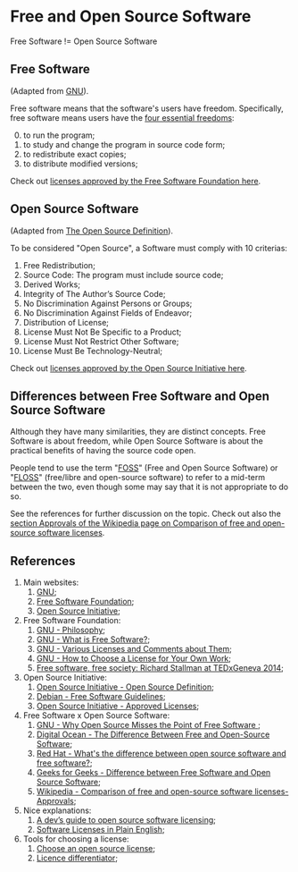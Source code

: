 # Free and Open Source Software

Free Software != Open Source Software

## Free Software

(Adapted from [GNU](https://www.gnu.org/)).

Free software means that the software's users have freedom. Specifically, free software means users have the [four essential freedoms](https://www.gnu.org/philosophy/free-sw.html):

0. to run the program;
1. to study and change the program in source code form;
2. to redistribute exact copies;
3. to distribute modified versions;

Check out [licenses approved by the Free Software Foundation here](https://www.gnu.org/licenses/license-list.html).

## Open Source Software

(Adapted from [The Open Source Definition](https://opensource.org/osd/)).

To be considered "Open Source", a Software must comply with 10 criterias:

1. Free Redistribution;
2. Source Code: The program must include source code;
3. Derived Works;
4. Integrity of The Author’s Source Code;
5. No Discrimination Against Persons or Groups;
6. No Discrimination Against Fields of Endeavor;
7. Distribution of License;
8. License Must Not Be Specific to a Product;
9. License Must Not Restrict Other Software;
10. License Must Be Technology-Neutral;

Check out [licenses approved by the Open Source Initiative here](https://opensource.org/licenses/).

## Differences between Free Software and Open Source Software

Although they have many similarities, they are distinct concepts. Free Software is about freedom, while Open Source Software is about the practical benefits of having the source code open.

People tend to use the term "[FOSS](https://en.wikipedia.org/wiki/Free_and_open-source_software)" (Free and Open Source Software) or "[FLOSS](https://en.wikipedia.org/wiki/Alternative_terms_for_free_software#FLOSS)" (free/libre and open-source software) to refer to a mid-term between the two, even though some may say that it is not appropriate to do so.

See the references for further discussion on the topic. Check out also the [section Approvals of the Wikipedia page on Comparison of free and open-source software licenses](https://en.wikipedia.org/wiki/Comparison_of_free_and_open-source_software_licenses#Approvals).

## References

1. Main websites:
   1. [GNU](https://www.gnu.org/);
   2. [Free Software Foundation](https://www.fsf.org/);
   3. [Open Source Initiative](https://opensource.org/);
2. Free Software Foundation:
   1. [GNU - Philosophy](https://www.gnu.org/philosophy/philosophy.html);
   2. [GNU - What is Free Software?](https://www.gnu.org/philosophy/free-sw.html);
   3. [GNU - Various Licenses and Comments about Them](https://www.gnu.org/licenses/license-list.html);
   4. [GNU - How to Choose a License for Your Own Work](https://www.gnu.org/licenses/license-recommendations.html);
   5. [Free software, free society: Richard Stallman at TEDxGeneva 2014](https://youtu.be/Ag1AKIl_2GM?feature=shared);
3. Open Source Initiative:
   1. [Open Source Initiative - Open Source Definition](https://opensource.org/osd/);
   2. [Debian - Free Software Guidelines](https://www.debian.org/social_contract#guidelines);
   3. [Open Source Initiative - Approved Licenses](https://opensource.org/licenses/);
4. Free Software x Open Source Software:
   1. [GNU - Why Open Source Misses the Point of Free Software
   ](https://www.gnu.org/philosophy/open-source-misses-the-point.html);
   2. [Digital Ocean - The Difference Between Free and Open-Source Software](https://www.digitalocean.com/community/conceptual-articles/free-vs-open-source-software);
   3. [Red Hat - What's the difference between open source software and free software?](/article/17/11/open-source-or-free-software);
   4. [Geeks for Geeks - Difference between Free Software and Open Source Software](https://www.geeksforgeeks.org/difference-between-free-software-and-open-source-software/);
   5. [Wikipedia - Comparison of free and open-source software licenses- Approvals](https://en.wikipedia.org/wiki/Comparison_of_free_and_open-source_software_licenses#Approvals);
5. Nice explanations:
   1. [A dev’s guide to open source software licensing](https://github.com/readme/guides/open-source-licensing);
   2. [Software Licenses in Plain English](https://www.tldrlegal.com/);
6. Tools for choosing a license:
   1. [Choose an open source license](https://choosealicense.com/);
   2. [Licence differentiator](http://oss-watch.ac.uk/apps/licdiff/);
